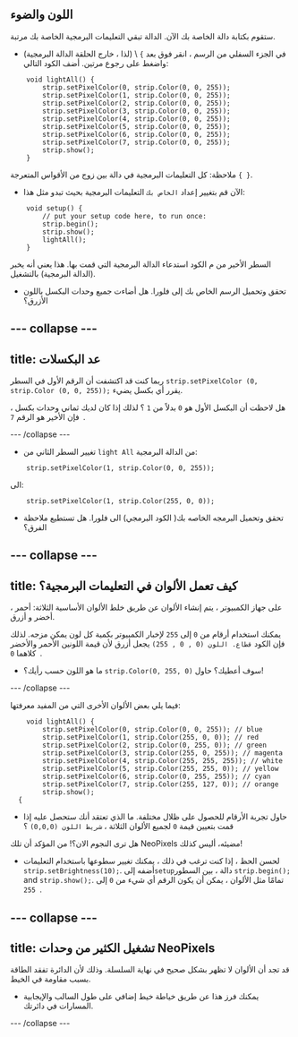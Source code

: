 ## اللون والضوء

ستقوم بكتابة دالة الخاصة بك الآن. الدالة تبقي التعليمات البرمجية الخاصة بك مرتبة.

+ في الجزء السفلي من الرسم ، انقر فوق بعد `}` \ (لذا ، خارج الحلقة الدالة البرمجية\) واضغط على <kbd>رجوع</kbd> مرتين. أضف الكود التالي:

``` 
    void lightAll() {
        strip.setPixelColor(0, strip.Color(0, 0, 255));
        strip.setPixelColor(1, strip.Color(0, 0, 255));
        strip.setPixelColor(2, strip.Color(0, 0, 255));
        strip.setPixelColor(3, strip.Color(0, 0, 255));
        strip.setPixelColor(4, strip.Color(0, 0, 255));
        strip.setPixelColor(5, strip.Color(0, 0, 255));
        strip.setPixelColor(6, strip.Color(0, 0, 255));
        strip.setPixelColor(7, strip.Color(0, 0, 255));
        strip.show();
    }
```

ملاحظة: كل التعليمات البرمجية في دالة بين زوج من الأقواس المتعرجة `{ }`.

+ الآن قم بتغيير إعداد `الخاص بك` التعليمات البرمجية بحيث تبدو مثل هذا:

``` 
    void setup() {
        // put your setup code here, to run once:
        strip.begin();
        strip.show();
        lightAll();
    }
```

السطر الأخير من م الكود استدعاء الدالة البرمجية التي قمت بها. هذا يعني أنه يخبر (الدالة البرمجية) بالتشغيل.

+ تحقق وتحميل الرسم الخاص بك إلى فلورا. هل أضاءت جميع وحدات البكسل باللون الأزرق؟

--- collapse ---
---
title: عد البكسلات
---

ربما كنت قد اكتشفت أن الرقم الأول في السطر `strip.setPixelColor (0, strip.Color (0, 0, 255));` يقرر أي بكسل يضيء.

هل لاحظت أن البكسل الأول هو `0` بدلاً من `1` ؟ لذلك إذا كان لديك ثماني وحدات بكسل ، فإن الأخير هو الرقم `7 `.

--- /collapse ---

+ تغيير السطر الثاني من `light All` من الدالة البرمجية:

```
    strip.setPixelColor(1, strip.Color(0, 0, 255));
```

الى:

```
    strip.setPixelColor(1, strip.Color(255, 0, 0));
```

+ تحقق وتحميل البرمجه الخاصه بك( الكود البرمجي) الى فلورا. هل تستطيع ملاحظة الفرق؟

--- collapse ---
---
title: كيف تعمل الألوان في التعليمات البرمجية؟
---

على جهاز الكمبيوتر ، يتم إنشاء الألوان عن طريق خلط الألوان الأساسية الثلاثة: أحمر ، أخضر و أزرق.

يمكنك استخدام أرقام من `0` إلى `255` لإخبار الكمبيوتر بكمية كل لون يمكن مزجه. لذلك فإن الكود `قطاع. اللون (0 , 0 , 255)` يجعل أزرق لأن قيمة اللونين الأحمر والأخضر كلاهما `0 `.

+ ما هو اللون حسب رأيك؟ `strip.Color(0, 255, 0)` سوف أعطيك؟ حاول!

--- /collapse ---

فيما يلي بعض الألوان الأخرى التي من المفيد معرفتها:

```
    void lightAll() {
        strip.setPixelColor(0, strip.Color(0, 0, 255)); // blue
        strip.setPixelColor(1, strip.Color(255, 0, 0)); // red
        strip.setPixelColor(2, strip.Color(0, 255, 0)); // green
        strip.setPixelColor(3, strip.Color(255, 0, 255)); // magenta
        strip.setPixelColor(4, strip.Color(255, 255, 255)); // white
        strip.setPixelColor(5, strip.Color(255, 255, 0)); // yellow
        strip.setPixelColor(6, strip.Color(0, 255, 255)); // cyan
        strip.setPixelColor(7, strip.Color(255, 127, 0)); // orange
        strip.show();
  {
```

+ حاول تجربة الأرقام للحصول على ظلال مختلفة. ما الذي تعتقد أنك ستحصل عليه إذا قمت بتعيين قيمة `0` لجميع الألوان الثلاثة ، `شريط اللون (0,0,0)` ؟

هل ترى النجوم الان؟! من المؤكد أن تلك NeoPixels مضيئه، أليس كذلك!

+ لحسن الحظ ، إذا كنت ترغب في ذلك ، يمكنك تغيير سطوعها باستخدام التعليمات `strip.setBrightness(10);`. أضفه إلى`setup`دالة ، بين السطور `strip.begin();` and `strip.show();`. تمامًا مثل الألوان ، يمكن أن يكون الرقم أي شيء من `0` إلى `255 `.

--- collapse ---
---
title: تشغيل الكثير من وحدات NeoPixels
---

قد تجد أن الألوان لا تظهر بشكل صحيح في نهاية السلسلة. وذلك لأن الدائرة تفقد الطاقة بسبب مقاومة في الخيط.

+ يمكنك فرز هذا عن طريق خياطة خيط إضافي على طول السالب والإيجابية المسارات في دائرتك.

--- /collapse ---
